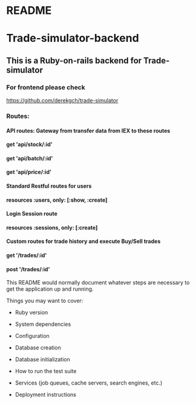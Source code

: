 # README
# Trade-simulator-backend
## This is a Ruby-on-rails backend for Trade-simulator
### For frontend please check
https://github.com/derekgch/trade-simulator


### Routes:
#### API routes: Gateway from transfer data from IEX to these routes
####  get 'api/stock/:id'
####  get 'api/batch/:id'
####  get 'api/price/:id'

####    Standard Restful routes for users
####    resources :users, only: [:show, :create]

####    Login Session route
####    resources :sessions, only: [:create]

####    Custom routes for trade history and execute Buy/Sell trades
####    get '/trades/:id'
####    post '/trades/:id'

This README would normally document whatever steps are necessary to get the
application up and running.

Things you may want to cover:

* Ruby version

* System dependencies

* Configuration

* Database creation

* Database initialization

* How to run the test suite

* Services (job queues, cache servers, search engines, etc.)

* Deployment instructions

